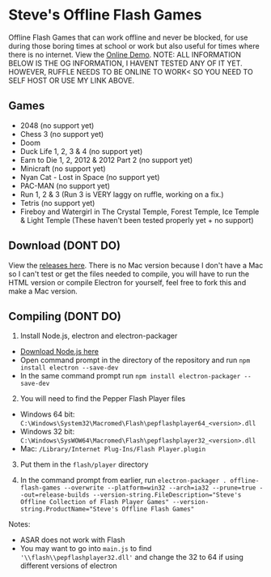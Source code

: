 # Steve's Offline Flash Games
Offline Flash Games that can work offline and never be blocked, for use during those boring times at school or work but also useful for times where there is no internet.
View the [Online Demo](htpp://stevesflashgames.orgfree.com).
NOTE: ALL INFORMATION BELOW IS THE OG INFORMATION, I HAVENT TESTED ANY OF IT YET. HOWEVER, RUFFLE NEEDS TO BE ONLINE TO WORK< SO YOU NEED TO SELF HOST OR USE MY LINK ABOVE.
## Games
 - 2048 (no support yet)
 - Chess 3 (no support yet)
 - Doom
 - Duck Life 1, 2, 3 & 4 (no support yet)
 - Earn to Die 1, 2, 2012 & 2012 Part 2 (no support yet)
 - Minicraft (no support yet)
 - Nyan Cat - Lost in Space (no support yet)
 - PAC-MAN (no support yet)
 - Run 1, 2 & 3 (Run 3 is VERY laggy on ruffle, working on a fix.)
 - Tetris (no support yet)
 - Fireboy and Watergirl in The Crystal Temple, Forest Temple, Ice Temple & Light Temple (These haven't been tested properly yet + no support)

## Download (DONT DO)
View the [releases here](https://github.com/Steve-Tech/Offline-Flash-Games/releases).
There is no Mac version because I don't have a Mac so I can't test or get the files needed to compile, you will have to run the HTML version or compile Electron for yourself, feel free to fork this and make a Mac version.
## Compiling (DONT DO)
1. Install Node.js, electron and electron-packager
 - [Download Node.js here](https://nodejs.org/en/)
 - Open command prompt in the directory of the repository and run `npm install electron --save-dev`
 - In the same command prompt run `npm install electron-packager --save-dev`
2. You will need to find the Pepper Flash Player files
 - Windows 64 bit: `C:\Windows\System32\Macromed\Flash\pepflashplayer64_<version>.dll`
 - Windows 32 bit: `C:\Windows\SysWOW64\Macromed\Flash\pepflashplayer32_<version>.dll`
 - Mac: `/Library/Internet Plug-Ins/Flash Player.plugin`
3. Put them in the `flash/player` directory

4. In the command prompt from earlier, run ```electron-packager . offline-flash-games --overwrite --platform=win32 --arch=ia32 --prune=true --out=release-builds --version-string.FileDescription="Steve's Offline Collection of Flash Player Games" --version-string.ProductName="Steve's Offline Flash Games"```
    
Notes:
 - ASAR does not work with Flash
 - You may want to go into `main.js` to find `'\\flash\\pepflashplayer32.dll'` and change the 32 to 64 if using different versions of electron
